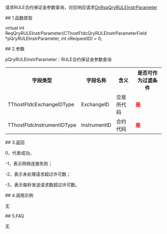 <p>请求RULE合约保证金参数查询，对应响应请求<a href="../../CTHOSTFTDCTRADERAPI/ONRSPQRYRULEINSTRPARAMETER/">OnRspQryRULEInstrParameter</a></p>
<span class="anchor" id="eba26f3e-87e0-44cb-91aa-7a80bc18854c"></span>
## 1.函数原型
<p>virtual int ReqQryRULEInstrParameter(CThostFtdcQryRULEInstrParameterField *pQryRULEInstrParameter, int nRequestID) = 0;</p>
<span class="anchor" id="29f0206c-e5ff-4410-9671-6d7fdd7fb17f"></span>
## 2.参数
<p>pQryRULEInstrParameter：RULE合约保证金参数查询</p>
<table><tr><th style="TEXT-ALIGN: center;">字段类型</th><th style="TEXT-ALIGN: center;">字段名称</th><th style="TEXT-ALIGN: center;">含义</th><th style="TEXT-ALIGN: center;">是否可作为过滤条件</th></tr><tr><td style="TEXT-ALIGN: left;">TThostFtdcExchangeIDType</td>
<td style="TEXT-ALIGN: left;">ExchangeID</td>
<td style="TEXT-ALIGN: left;">交易所代码</td>
<td style="TEXT-ALIGN: left;"><strong><font color="#FF0000">是</font></strong></td>
</tr>
<tr><td style="TEXT-ALIGN: left;">TThostFtdcInstrumentIDType</td>
<td style="TEXT-ALIGN: left;">InstrumentID</td>
<td style="TEXT-ALIGN: left;">合约代码</td>
<td style="TEXT-ALIGN: left;"><strong><font color="#FF0000">是</font></strong></td>
</tr>
</table>
<span class="anchor" id="a302a696-f000-4e0f-804a-0a0871f49b1f"></span>
## 3.返回
<p>0，代表成功。</p>
<p>-1，表示网络连接失败；</p>
<p>-2，表示未处理请求超过许可数；</p>
<p>-3，表示每秒发送请求数超过许可数。</p>
<span class="anchor" id="8ef7ffd8-d459-49be-9159-ee571623cd74"></span>
## 4.调用示例
<p>无</p>
<span class="anchor" id="bb29e3e5-0684-4b17-8780-b11c2a1a1235"></span>
## 5.FAQ
<p>无</p>
